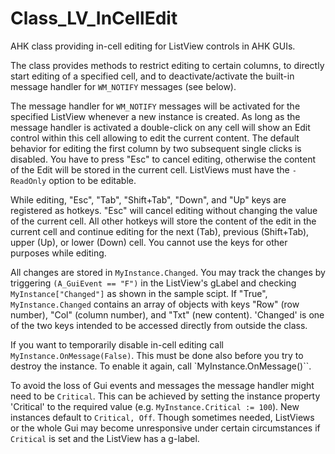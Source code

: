 # Class_LV_InCellEdit #

AHK class providing in-cell editing for ListView controls in AHK GUIs.

The class provides methods to restrict editing to certain columns, to directly start editing of a specified cell,
and to deactivate/activate the built-in message handler for `WM_NOTIFY` messages (see below).

The message handler for `WM_NOTIFY` messages will be activated for the specified ListView whenever a new instance is
created. As long as the message handler is activated a double-click on any cell will show an Edit control within this
cell allowing to edit the current content. The default behavior for editing the first column by two subsequent single
clicks is disabled. You have to press "Esc" to cancel editing, otherwise the content of the Edit will be stored in
the current cell. ListViews must have the `-ReadOnly` option to be editable.

While editing, "Esc", "Tab", "Shift+Tab", "Down", and "Up" keys are registered as hotkeys. "Esc" will cancel editing
without changing the value of the current cell. All other hotkeys will store the content of the edit in the current
cell and continue editing for the next (Tab), previous (Shift+Tab), upper (Up), or lower (Down) cell. You cannot use
the keys for other purposes while editing.

All changes are stored in `MyInstance.Changed`. You may track the changes by triggering `(A_GuiEvent == "F")` in the
ListView's gLabel and checking `MyInstance["Changed"]` as shown in the sample scipt. If "True", `MyInstance.Changed`
contains an array of objects with keys "Row" (row number), "Col" (column number), and "Txt" (new content).
'Changed' is one of the two keys intended to be accessed directly from outside the class.

If you want to temporarily disable in-cell editing call `MyInstance.OnMessage(False)`. This must be done also before
you try to destroy the instance. To enable it again, call `MyInstance.OnMessage()``.

To avoid the loss of Gui events and messages the message handler might need to be `Critical`. This can be
achieved by setting the instance property 'Critical' to the required value (e.g. `MyInstance.Critical := 100`).
New instances default to `Critical, Off`. Though sometimes needed, ListViews or the whole Gui may become
unresponsive under certain circumstances if `Critical` is set and the ListView has a g-label.


